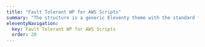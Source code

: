 ```yaml
---
title: "Fault Tolerant WP for AWS Scripts"
summary: "The structure is a generic Eleventy theme with the standard folder and file names."
eleventyNavigation:
  key: Fault Tolerant WP for AWS Scripts
  order: 20
---
```

